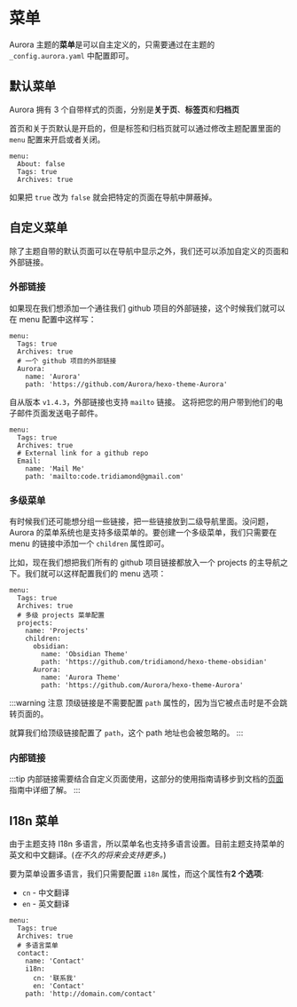 # 菜单

Aurora 主题的**菜单**是可以自主定义的，只需要通过在主题的 `_config.aurora.yaml` 中配置即可。

## 默认菜单

Aurora 拥有 3 个自带样式的页面，分别是**关于页**、**标签页**和**归档页**

首页和关于页默认是开启的，但是标签和归档页就可以通过修改主题配置里面的 `menu` 配置来开启或者关闭。

```yaml{2-3}:no-line-numbers
menu:
  About: false
  Tags: true
  Archives: true
```

如果把 `true` 改为 `false` 就会把特定的页面在导航中屏蔽掉。

## 自定义菜单

除了主题自带的默认页面可以在导航中显示之外，我们还可以添加自定义的页面和外部链接。

### 外部链接

如果现在我们想添加一个通往我们 github 项目的外部链接，这个时候我们就可以在 menu 配置中这样写：

```yaml{4-7}:no-line-numbers
menu:
  Tags: true
  Archives: true
  # 一个 github 项目的外部链接
  Aurora:
    name: 'Aurora'
    path: 'https://github.com/Aurora/hexo-theme-Aurora'
```

自从版本 `v1.4.3`，外部链接也支持 `mailto` 链接。 这将把您的用户带到他们的电子邮件页面发送电子邮件。

```yaml{4-7}:no-line-numbers
menu:
  Tags: true
  Archives: true
  # External link for a github repo
  Email:
    name: 'Mail Me'
    path: 'mailto:code.tridiamond@gmail.com'
```

### 多级菜单

有时候我们还可能想分组一些链接，把一些链接放到二级导航里面。没问题，Aurora 的菜单系统也是支持多级菜单的。要创建一个多级菜单，我们只需要在 menu 的链接中添加一个 `children` 属性即可。

比如，现在我们想把我们所有的 github 项目链接都放入一个 projects 的主导航之下。我们就可以这样配置我们的 menu 选项：

```yaml{4-13}:no-line-numbers
menu:
  Tags: true
  Archives: true
  # 多级 projects 菜单配置
  projects:
    name: 'Projects'
    children:
      obsidian:
        name: 'Obsidian Theme'
        path: 'https://github.com/tridiamond/hexo-theme-obsidian'
      Aurora:
        name: 'Aurora Theme'
        path: 'https://github.com/Aurora/hexo-theme-Aurora'
```

:::warning 注意
顶级链接是不需要配置 `path` 属性的，因为当它被点击时是不会跳转页面的。

就算我们给顶级链接配置了 `path`，这个 path 地址也会被忽略的。
:::

### 内部链接

:::tip
内部链接需要结合自定义页面使用，这部分的使用指南请移步到文档的[页面](/zh/guide/page.html)指南中详细了解。
:::

## I18n 菜单

由于主题支持 I18n 多语言，所以菜单名也支持多语言设置。目前主题支持菜单的英文和中文翻译。(_在不久的将来会支持更多。_)

要为菜单设置多语言，我们只需要配置 `i18n` 属性，而这个属性有**2 个选项**:

- `cn` - 中文翻译
- `en` - 英文翻译

```yaml{7-9}:no-line-numbers
menu:
  Tags: true
  Archives: true
  # 多语言菜单
  contact:
    name: 'Contact'
    i18n:
      cn: '联系我'
      en: 'Contact'
    path: 'http://domain.com/contact'
```
